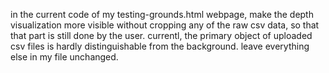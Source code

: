 in the current code of my testing-grounds.html webpage, make the depth visualization more visible without cropping any of the raw csv data, so that that part is still done by the user. currentl, the primary object of uploaded csv files is hardly distinguishable from the background. leave everything else in my file unchanged.